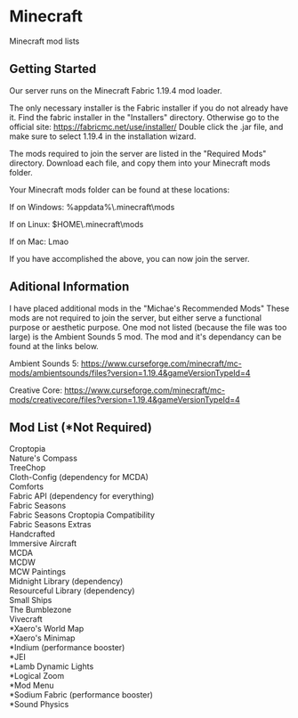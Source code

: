 # Minecraft
Minecraft mod lists

Getting Started
--------------------------------------------------------------------------------------

Our server runs on the Minecraft Fabric 1.19.4 mod loader.

The only necessary installer is the Fabric installer if you do not already have it.
Find the fabric installer in the "Installers" directory.
Otherwise go to the official site: https://fabricmc.net/use/installer/
Double click the .jar file, and make sure to select 1.19.4 in the installation wizard.

The mods required to join the server are listed in the "Required Mods" directory.
Download each file, and copy them into your Minecraft mods folder.

Your Minecraft mods folder can be found at these locations:

If on Windows: %appdata%\\.minecraft\mods

If on Linux: $HOME\\.minecraft\mods

If on Mac: Lmao

If you have accomplished the above, you can now join the server.

Aditional Information
---------------------------------------------------------------------------------------

I have placed additional mods in the "Michae's Recommended Mods" These mods are not
required to join the server, but either serve a functional purpose or aesthetic purpose.
One mod not listed (because the file was too large) is the Ambient Sounds 5 mod. The mod
and it's dependancy can be found at the links below.

Ambient Sounds 5: https://www.curseforge.com/minecraft/mc-mods/ambientsounds/files?version=1.19.4&gameVersionTypeId=4

Creative Core: https://www.curseforge.com/minecraft/mc-mods/creativecore/files?version=1.19.4&gameVersionTypeId=4

Mod List (*Not Required)
---------------------------------------------------------------------------------------
Croptopia</br>
Nature's Compass</br>
TreeChop</br>
Cloth-Config (dependency for MCDA)</br>
Comforts</br>
Fabric API (dependency for everything)</br>
Fabric Seasons</br>
Fabric Seasons Croptopia Compatibility</br>
Fabric Seasons Extras</br>
Handcrafted</br>
Immersive Aircraft</br>
MCDA</br>
MCDW</br>
MCW Paintings</br>
Midnight Library (dependency)</br>
Resourceful Library (dependency)</br>
Small Ships</br>
The Bumblezone</br>
Vivecraft</br>
*Xaero's World Map</br>
*Xaero's Minimap</br>
*Indium (performance booster)</br>
*JEI</br>
*Lamb Dynamic Lights</br>
*Logical Zoom</br>
*Mod Menu</br>
*Sodium Fabric (performance booster)</br>
*Sound Physics</br>


